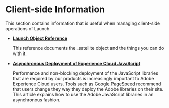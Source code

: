 # Client-side Information

This section contains information that is useful when managing client-side operations of Launch.

* [**Launch Object Reference**](launch-object-reference.md)

  This reference documents the \_satellite object and the things you can do with it.

* [**Asynchronous Deployment of Experience Cloud JavaScript**](asynchronous-deployment.md)

  Performance and non-blocking deployment of the JavaScript libraries that are required by our products is increasingly important to Adobe Experience Cloud users. Tools such as [Google PageSpeed](https://developers.google.com/speed/pagespeed/insights/) recommend that users change they way they deploy the Adobe libraries on their site. This article explains how to use the Adobe JavaScript libraries in an asynchronous fashion.

